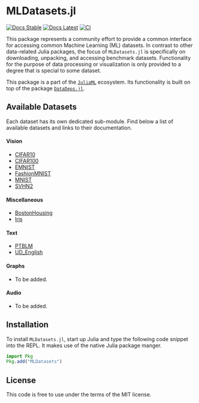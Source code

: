 # MLDatasets.jl

[![Docs Stable](https://img.shields.io/badge/docs-stable-blue.svg)](https://JuliaML.github.io/MLDatasets.jl/stable)
[![Docs Latest](https://img.shields.io/badge/docs-latest-blue.svg)](https://JuliaML.github.io/MLDatasets.jl/latest)
[![CI](https://github.com/JuliaML/MLDatasets.jl/workflows/Unit%20test/badge.svg)](https://github.com/JuliaML/MLDatasets.jl/actions)

This package represents a community effort to provide a common interface for accessing common Machine Learning (ML) datasets. 
In contrast to other data-related Julia packages, the focus of `MLDatasets.jl` is specifically on downloading, unpacking, and accessing benchmark datasets. 
Functionality for the purpose of data processing or visualization is only provided to a degree that is special to some dataset.

This package is a part of the
[`JuliaML`](https://github.com/JuliaML) ecosystem. 
Its functionality is built on top of the package
[`DataDeps.jl`](https://github.com/oxinabox/DataDeps.jl).


## Available Datasets

Each dataset has its own dedicated sub-module. 
Find below a list of available datasets and links to their documentation.

#### Vision
  - [CIFAR10](https://juliaml.github.io/MLDatasets.jl/latest/datasets/CIFAR100/)
  - [CIFAR100](https://juliaml.github.io/MLDatasets.jl/latest/datasets/CIFAR100/)
  - [EMNIST](https://juliaml.github.io/MLDatasets.jl/latest/datasets/EMNIST/)
  - [FashionMNIST](https://juliaml.github.io/MLDatasets.jl/latest/datasets/FashionMNIST/)
  - [MNIST](https://juliaml.github.io/MLDatasets.jl/latest/datasets/MNIST/)
  - [SVHN2](https://juliaml.github.io/MLDatasets.jl/latest/datasets/SVHN2/)


#### Miscellaneous
  - [BostonHousing](https://juliaml.github.io/MLDatasets.jl/latest/datasets/BostonHousing/)
  - [Iris](https://juliaml.github.io/MLDatasets.jl/latest/datasets/Iris/)


#### Text
  - [PTBLM](https://juliaml.github.io/MLDatasets.jl/latest/datasets/PTBLM/)
  - [UD_English](https://juliaml.github.io/MLDatasets.jl/latest/datasets/UD_English/)

#### Graphs
  - To be added.

#### Audio
  - To be added.


## Installation

To install `MLDatasets.jl`, start up Julia and type the following code snippet into the REPL. 
It makes use of the native Julia
package manger.

```julia
import Pkg
Pkg.add("MLDatasets")
```

## License

This code is free to use under the terms of the MIT license.
